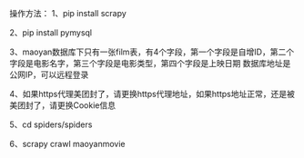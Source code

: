 操作方法：
1、pip install scrapy

2、pip install pymysql

3、maoyan数据库下只有一张film表，有4个字段，第一个字段是自增ID，第二个字段是电影名字，第三个字段是电影类型，第四个字段是上映日期
   数据库地址是公网IP，可以远程登录

4、如果https代理美团封了，请更换https代理地址，如果https地址正常，还是被美团封了，请更换Cookie信息

5、cd spiders/spiders

6、scrapy crawl maoyanmovie